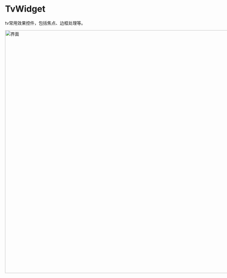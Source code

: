 # TvWidget
tv常用效果控件，包括焦点、边框处理等。

<img src="https://github.com/evilbinary/TvWidget/raw/master/data/device-shot1.png" alt="界面" style="max-width:800px;" width="800px" />